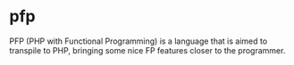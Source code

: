# pfp
PFP (PHP with Functional Programming) is a language that is aimed to transpile to PHP, bringing some nice FP features closer to the programmer.
